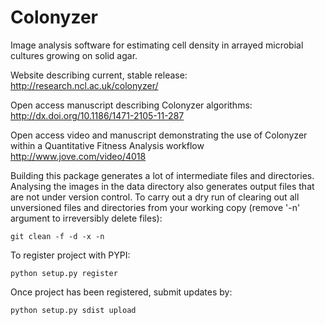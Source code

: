 Colonyzer
=========

Image analysis software for estimating cell density in arrayed microbial cultures growing on solid agar.

Website describing current, stable release:
http://research.ncl.ac.uk/colonyzer/

Open access manuscript describing Colonyzer algorithms:
http://dx.doi.org/10.1186/1471-2105-11-287

Open access video and manuscript demonstrating the use of Colonyzer within a Quantitative Fitness Analysis workflow
http://www.jove.com/video/4018

Building this package generates a lot of intermediate files and directories.  Analysing the images in the data directory also generates output files that are not under version control.
To carry out a dry run of clearing out all unversioned files and directories from your working copy (remove '-n' argument to irreversibly delete files):

    git clean -f -d -x -n

To register project with PYPI:

	python setup.py register 
	
Once project has been registered, submit updates by:

    python setup.py sdist upload